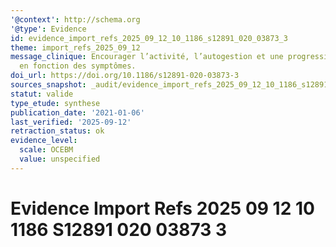 ```yaml
---
'@context': http://schema.org
'@type': Evidence
id: evidence_import_refs_2025_09_12_10_1186_s12891_020_03873_3
theme: import_refs_2025_09_12
message_clinique: Encourager l’activité, l’autogestion et une progression graduée
  en fonction des symptômes.
doi_url: https://doi.org/10.1186/s12891-020-03873-3
sources_snapshot: _audit/evidence_import_refs_2025_09_12_10_1186_s12891_020_03873_3.json
statut: valide
type_etude: synthese
publication_date: '2021-01-06'
last_verified: '2025-09-12'
retraction_status: ok
evidence_level:
  scale: OCEBM
  value: unspecified
---
```

# Evidence Import Refs 2025 09 12 10 1186 S12891 020 03873 3

